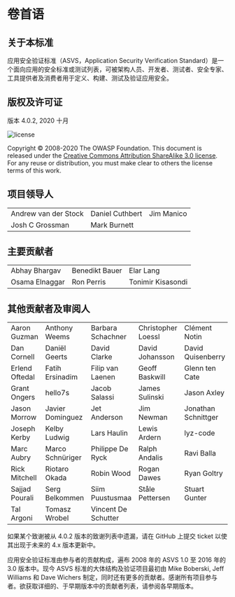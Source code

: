 # 卷首语

## 关于本标准

应用安全验证标准（ASVS，Application Security Verification Standard）是一个面向应用的安全标准或测试列表，可被架构人员、开发者、测试者、安全专家、工具提供者及消费者用于定义、构建、测试及验证应用安全。

## 版权及许可证

版本 4.0.2, 2020 十月

![license](../images/license.png)

Copyright © 2008-2020 The OWASP Foundation. This document is released under the [Creative Commons Attribution ShareAlike 3.0 license](https://creativecommons.org/licenses/by-sa/3.0/). For any reuse or distribution, you must make clear to others the license terms of this work.

## 项目领导人

|                      	|                 	|            	|
|----------------------	|-----------------	|------------	|
| Andrew van der Stock 	| Daniel Cuthbert 	| Jim Manico 	|
| Josh C Grossman      	| Mark Burnett    	|            	|

## 主要贡献者

|                	|                	|                   	|
|----------------	|----------------	|-------------------	|
| Abhay Bhargav  	| Benedikt Bauer 	| Elar Lang         	|
| Osama Elnaggar 	| Ron Perris     	| Tonimir Kisasondi 	|

## 其他贡献者及审阅人

|                	|                  	|                     	|                    	|                     	|
|----------------	|------------------	|---------------------	|--------------------	|---------------------	|
| Aaron Guzman   	| Anthony Weems    	| Barbara Schachner   	| Christopher Loessl 	| Clément Notin       	|
| Dan Cornell    	| Daniël Geerts    	| David Clarke        	| David Johansson    	| David Quisenberry   	|
| Erlend Oftedal 	| Fatih Ersinadim  	| Filip van Laenen    	| Geoff Baskwill     	| Glenn ten Cate      	|
| Grant Ongers   	| hello7s          	| Jacob Salassi       	| James Sulinski     	| Jason Axley         	|
| Jason Morrow   	| Javier Dominguez 	| Jet Anderson        	| Jim Newman         	| Jonathan Schnittger 	|
| Joseph Kerby   	| Kelby Ludwig     	| Lars Haulin         	| Lewis Ardern       	| lyz-code            	|
| Marc Aubry     	| Marco Schnüriger 	| Philippe De Ryck    	| Ralph Andalis      	| Ravi Balla          	|
| Rick Mitchell  	| Riotaro Okada    	| Robin Wood          	| Rogan Dawes        	| Ryan Goltry         	|
| Sajjad Pourali 	| Serg Belkommen   	| Siim Puustusmaa     	| Ståle Pettersen    	| Stuart Gunter       	|
| Tal Argoni     	| Tomasz Wrobel    	| Vincent De Schutter 	|                    	|                     	|

如果某个致谢被从 4.0.2 版本的致谢列表中遗漏，请在 GitHub 上提交 ticket 以使其出现于未来的 4.x 版本更新中。

应用安全验证标准由参与者的贡献构成，遍布 2008 年的 ASVS 1.0 至 2016 年的 3.0 版本中。现今 ASVS 标准的大体结构及验证项目最初由 Mike Boberski, Jeff Williams 和 Dave Wichers 制定，同时还有更多的贡献者。感谢所有项目参与者。欲获取详细的、于早期版本中的贡献者列表，请参阅各早期版本。
